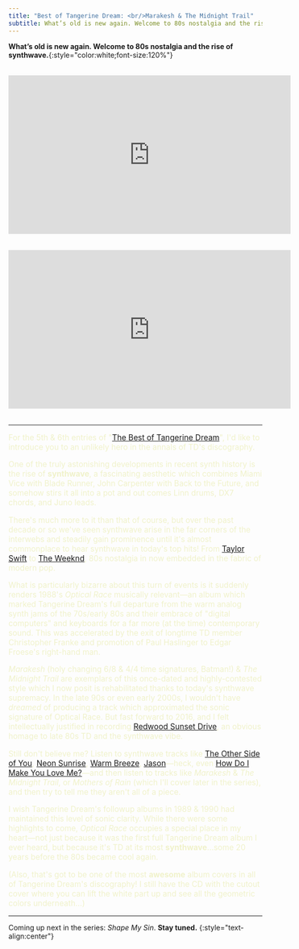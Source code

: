 ```yaml
---
title: "Best of Tangerine Dream: <br/>Marakesh & The Midnight Trail"
subtitle: What’s old is new again. Welcome to 80s nostalgia and the rise of synthwave.
---
```


**What’s old is new again. Welcome to 80s nostalgia and the rise of synthwave.**{:style="color:white;font-size:120%"}

<section style="margin-block:2rem">
  <iframe width="560" height="315" src="https://www.youtube-nocookie.com/embed/1alMg632sm0" title="YouTube video player" frameborder="0" allow="accelerometer; autoplay; clipboard-write; encrypted-media; gyroscope; picture-in-picture" allowfullscreen></iframe>
</section>
<section style="margin-block:2rem">
  <iframe width="560" height="315" src="https://www.youtube-nocookie.com/embed/0TYtEUu0PeA" title="YouTube video player" frameborder="0" allow="accelerometer; autoplay; clipboard-write; encrypted-media; gyroscope; picture-in-picture" allowfullscreen></iframe>
</section>

----

<section markdown="block" style="color: #f0f2ca; font-size: 110%">

For the 5th & 6th entries of "[The Best of Tangerine Dream](/tangerine-dream-2022)", I'd like to introduce you to an unlikely hero in the annals of TD's discography.

One of the truly astonishing developments in recent synth history is the rise of **synthwave**, a fascinating aesthetic which combines Miami Vice with Blade Runner, John Carpenter with Back to the Future, and somehow stirs it all into a pot and out comes Linn drums, DX7 chords, and Juno leads.

There's much more to it than that of course, but over the past decade or so we've seen synthwave arise in the far corners of the interwebs and steadily gain prominence until it's almost commonplace to hear synthwave in today's top hits! From [Taylor Swift](https://youtu.be/4OL-Hv8K_7k) to [The Weeknd](https://youtu.be/4NRXx6U8ABQ), 80s nostalgia in now embedded in the fabric of modern pop.

What is particularly bizarre about this turn of events is it suddenly renders 1988's _Optical Race_ musically relevant—an album which marked Tangerine Dream's full departure from the warm analog synth jams of the 70s/early 80s and their embrace of "digital computers" and keyboards for a far more (at the time) contemporary sound. This was accelerated by the exit of longtime TD member Christopher Franke and promotion of Paul Haslinger to Edgar Froese's right-hand man.

_Marakesh_ (holy changing 6/8 & 4/4 time signatures, Batman!) & _The Midnight Trail_ are exemplars of this once-dated and highly-contested style which I now posit is rehabilitated thanks to today's synthwave supremacy. In the late 90s or even early 2000s, I wouldn't have *dreamed* of producing a track which approximated the sonic signature of Optical Race. But fast forward to 2016, and I felt intellectually justified in recording [Redwood Sunset Drive](https://yarred.bandcamp.com/track/redwood-sunset-drive), an obvious homage to late 80s TD and the synthwave vibe.

Still don't believe me? Listen to synthwave tracks like [The Other Side of You](https://music.apple.com/us/album/the-other-side-of-you/1264833563?i=1264834004), [Neon Sunrise](https://music.apple.com/us/album/neon-sunrise/985373637?i=985373995), [Warm Breeze](https://music.apple.com/us/album/warm-breeze/1639850986?i=1639850988), [Jason](https://music.apple.com/us/album/jason-instrumental/1457775177?i=1457775180)—heck, even [How Do I Make You Love Me?](https://music.apple.com/us/album/how-do-i-make-you-love-me/1603171516?i=1603171530)—and then listen to tracks like _Marakesh_ & _The Midnight Trail_, or _Mothers of Rain_ (which I'll cover later in the series), and then try to tell me they aren't all of a piece.

I wish Tangerine Dream's followup albums in 1989 & 1990 had maintained this level of sonic clarity. While there were some highlights to come, _Optical Race_ occupies a special place in my heart—not just because it was the first full Tangerine Dream album I ever heard, but because it's TD at its most **synthwave**…some 20 years before the 80s became cool again.

(Also, that's got to be one of the most **awesome** album covers in all of Tangerine Dream's discography! I still have the CD with the cutout cover where you can lift the white part up and see all the geometric colors underneath…)

</section>

----

Coming up next in the series: _Shape My Sin_. **Stay tuned.**
{:style="text-align:center"}